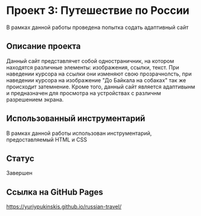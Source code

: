 # Проект 3: Путешествие по России

В рамках данной работы проведена попытка содать адаптивный сайт 


## Описание проекта
Данный сайт представлячет собой одностраничник, на котором находятся различные элементы: изображения, ссылки, текст.
При наведении курсора на ссылки они изменяют свою прозрачнолсть, при наведении курсора на изображение "До Байкала на собаках" так же происходит затемнение.
Кроме того, данный сайт является адаптивынм и предназначен для просмотра на устройствах с различнм разрешением экрана.

## Использованный инструментарий 
В рамках данной работы использован инструментарий, предоставляемый HTML и CSS

## Статус
Завершен

## Ссылка на GitHub Pages
https://yuriypukinskis.github.io/russian-travel/
